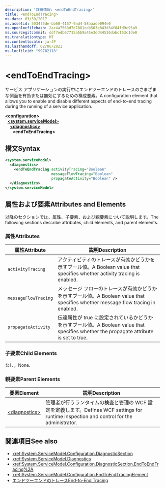 ```yaml
---
description: '詳細情報: <endToEndTracing>'
title: <endToEndTracing>
ms.date: 03/30/2017
ms.assetid: 5034f5de-bb60-4157-9ad4-58aaade094e0
ms.openlocfilehash: 2ac4a7563d7d7881cdb503e843d34f84fd9c95a9
ms.sourcegitcommit: ddf7edb67715a5b9a45e3dd44536dabc153c1de0
ms.translationtype: MT
ms.contentlocale: ja-JP
ms.lasthandoff: 02/06/2021
ms.locfileid: "99782118"
---
```

# \<endToEndTracing>

<span data-ttu-id="60c52-102">サービス アプリケーションの実行中にエンドツーエンドのトレースのさまざまな側面を有効または無効にするための構成要素。</span><span class="sxs-lookup"><span data-stu-id="60c52-102">A configuration element that allows you to enable and disable different aspects of end-to-end tracing during the running of a service application.</span></span>  
  
[**\<configuration>**](../configuration-element.md)\
&nbsp;&nbsp;[**\<system.serviceModel>**](system-servicemodel.md)\
&nbsp;&nbsp;&nbsp;&nbsp;[**\<diagnostics>**](diagnostics.md)\
&nbsp;&nbsp;&nbsp;&nbsp;&nbsp;&nbsp;**\<endToEndTracing>**  
  
## <a name="syntax"></a><span data-ttu-id="60c52-103">構文</span><span class="sxs-lookup"><span data-stu-id="60c52-103">Syntax</span></span>  
  
```xml  
<system.serviceModel>
  <diagnostics>
    <endToEndTracing activityTracing="Boolean"
                     messageFlowTracing="Boolean"
                     propagateActivity="Boolean" />
  </diagnostics>
</system.serviceModel>
```  
  
## <a name="attributes-and-elements"></a><span data-ttu-id="60c52-104">属性および要素</span><span class="sxs-lookup"><span data-stu-id="60c52-104">Attributes and Elements</span></span>  

 <span data-ttu-id="60c52-105">以降のセクションでは、属性、子要素、および親要素について説明します。</span><span class="sxs-lookup"><span data-stu-id="60c52-105">The following sections describe attributes, child elements, and parent elements.</span></span>  
  
### <a name="attributes"></a><span data-ttu-id="60c52-106">属性</span><span class="sxs-lookup"><span data-stu-id="60c52-106">Attributes</span></span>  
  
|<span data-ttu-id="60c52-107">属性</span><span class="sxs-lookup"><span data-stu-id="60c52-107">Attribute</span></span>|<span data-ttu-id="60c52-108">説明</span><span class="sxs-lookup"><span data-stu-id="60c52-108">Description</span></span>|  
|---------------|-----------------|  
|`activityTracing`|<span data-ttu-id="60c52-109">アクティビティのトレースが有効かどうかを示すブール値。</span><span class="sxs-lookup"><span data-stu-id="60c52-109">A Boolean value that specifies whether activity tracing is enabled.</span></span>|  
|`messageFlowTracing`|<span data-ttu-id="60c52-110">メッセージ フローのトレースが有効かどうかを示すブール値。</span><span class="sxs-lookup"><span data-stu-id="60c52-110">A Boolean value that specifies whether message flow tracing in enabled.</span></span>|  
|`propagateActivity`|<span data-ttu-id="60c52-111">伝達属性が true に設定されているかどうかを示すブール値。</span><span class="sxs-lookup"><span data-stu-id="60c52-111">A Boolean value that specifies whether the propagate attribute is set to true.</span></span>|  
  
### <a name="child-elements"></a><span data-ttu-id="60c52-112">子要素</span><span class="sxs-lookup"><span data-stu-id="60c52-112">Child Elements</span></span>  

 <span data-ttu-id="60c52-113">なし。</span><span class="sxs-lookup"><span data-stu-id="60c52-113">None.</span></span>  
  
### <a name="parent-elements"></a><span data-ttu-id="60c52-114">親要素</span><span class="sxs-lookup"><span data-stu-id="60c52-114">Parent Elements</span></span>  
  
|<span data-ttu-id="60c52-115">要素</span><span class="sxs-lookup"><span data-stu-id="60c52-115">Element</span></span>|<span data-ttu-id="60c52-116">説明</span><span class="sxs-lookup"><span data-stu-id="60c52-116">Description</span></span>|  
|-------------|-----------------|  
|[\<diagnostics>](diagnostics.md)|<span data-ttu-id="60c52-117">管理者が行うランタイムの検査と管理の WCF 設定を定義します。</span><span class="sxs-lookup"><span data-stu-id="60c52-117">Defines WCF settings for runtime inspection and control for the administrator.</span></span>|  
  
## <a name="see-also"></a><span data-ttu-id="60c52-118">関連項目</span><span class="sxs-lookup"><span data-stu-id="60c52-118">See also</span></span>

- <xref:System.ServiceModel.Configuration.DiagnosticSection>
- <xref:System.ServiceModel.Diagnostics>
- <xref:System.ServiceModel.Configuration.DiagnosticSection.EndToEndTracing%2A>
- <xref:System.ServiceModel.Configuration.EndToEndTracingElement>
- [<span data-ttu-id="60c52-119">エンドツーエンドのトレース</span><span class="sxs-lookup"><span data-stu-id="60c52-119">End-to-End Tracing</span></span>](../../../wcf/diagnostics/tracing/end-to-end-tracing.md)
